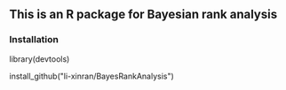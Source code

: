 ## This is an R package for Bayesian rank analysis


### Installation
library(devtools)

install_github("li-xinran/BayesRankAnalysis")
